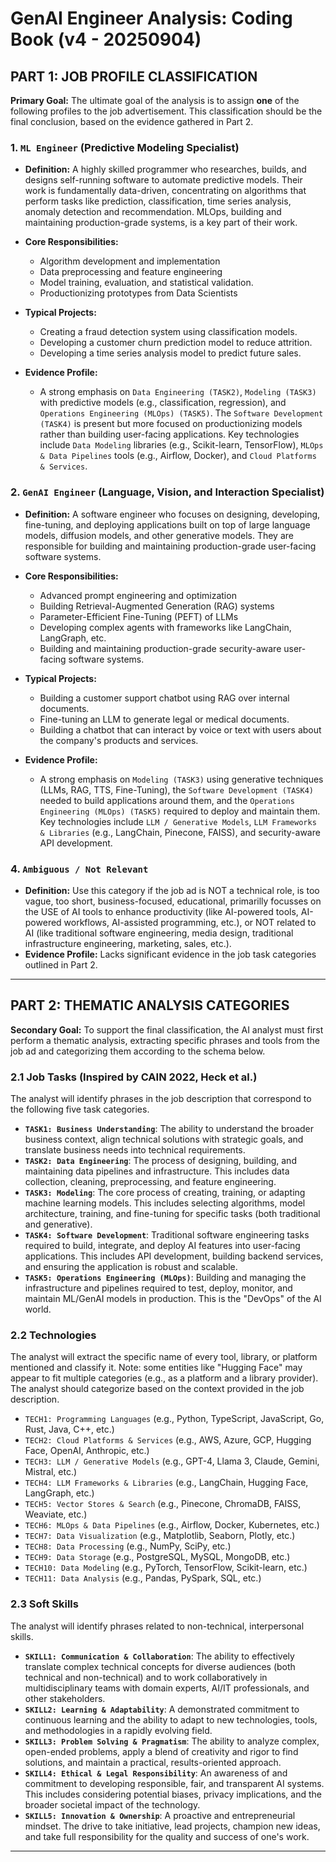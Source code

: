 # GenAI Engineer Analysis: Coding Book (v4 - 20250904)

## PART 1: JOB PROFILE CLASSIFICATION

**Primary Goal:** The ultimate goal of the analysis is to assign **one** of the following profiles to the job advertisement. This classification should be the final conclusion, based on the evidence gathered in Part 2.

### 1. `ML Engineer` (Predictive Modeling Specialist)

- **Definition:** A highly skilled programmer who researches, builds, and designs self-running software to automate predictive models. Their work is fundamentally data-driven, concentrating on algorithms that perform tasks like prediction, classification, time series analysis, anomaly detection and recommendation. MLOps, building and maintaining production-grade systems, is a key part of their work.

- **Core Responsibilities:**

  - Algorithm development and implementation
  - Data preprocessing and feature engineering
  - Model training, evaluation, and statistical validation.
  - Productionizing prototypes from Data Scientists

- **Typical Projects:**

  - Creating a fraud detection system using classification models.
  - Developing a customer churn prediction model to reduce attrition.
  - Developing a time series analysis model to predict future sales.

- **Evidence Profile:**
  - A strong emphasis on `Data Engineering (TASK2)`, `Modeling (TASK3)` with predictive models (e.g., classification, regression), and `Operations Engineering (MLOps) (TASK5)`. The `Software Development (TASK4)` is present but more focused on productionizing models rather than building user-facing applications. Key technologies include `Data Modeling` libraries (e.g., Scikit-learn, TensorFlow), `MLOps & Data Pipelines` tools (e.g., Airflow, Docker), and `Cloud Platforms & Services`.

### 2. `GenAI Engineer` (Language, Vision, and Interaction Specialist)

- **Definition:** A software engineer who focuses on designing, developing, fine-tuning, and deploying applications built on top of large language models, diffusion models, and other generative models. They are responsible for building and maintaining production-grade user-facing software systems.

- **Core Responsibilities:**

  - Advanced prompt engineering and optimization
  - Building Retrieval-Augmented Generation (RAG) systems
  - Parameter-Efficient Fine-Tuning (PEFT) of LLMs
  - Developing complex agents with frameworks like LangChain, LangGraph, etc.
  - Building and maintaining production-grade security-aware user-facing software systems.

- **Typical Projects:**

  - Building a customer support chatbot using RAG over internal documents.
  - Fine-tuning an LLM to generate legal or medical documents.
  - Building a chatbot that can interact by voice or text with users about the company's products and services.

- **Evidence Profile:**
  - A strong emphasis on `Modeling (TASK3)` using generative techniques (LLMs, RAG, TTS, Fine-Tuning), the `Software Development (TASK4)` needed to build applications around them, and the `Operations Engineering (MLOps) (TASK5)` required to deploy and maintain them. Key technologies include `LLM / Generative Models`, `LLM Frameworks & Libraries` (e.g., LangChain, Pinecone, FAISS), and security-aware API development.

### 4. `Ambiguous / Not Relevant`

- **Definition:** Use this category if the job ad is NOT a technical role, is too vague, too short, business-focused, educational, primarilly focusses on the USE of AI tools to enhance productivity (like AI-powered tools, AI-powered workflows, AI-assisted programming, etc.), or NOT related to AI (like traditional software engineering, media design, traditional infrastructure engineering, marketing, sales, etc.).
- **Evidence Profile:** Lacks significant evidence in the job task categories outlined in Part 2.

---

## PART 2: THEMATIC ANALYSIS CATEGORIES

**Secondary Goal:** To support the final classification, the AI analyst must first perform a thematic analysis, extracting specific phrases and tools from the job ad and categorizing them according to the schema below.

### 2.1 Job Tasks (Inspired by CAIN 2022, Heck et al.)

The analyst will identify phrases in the job description that correspond to the following five task categories.

- **`TASK1: Business Understanding`**: The ability to understand the broader business context, align technical solutions with strategic goals, and translate business needs into technical requirements.
- **`TASK2: Data Engineering`**: The process of designing, building, and maintaining data pipelines and infrastructure. This includes data collection, cleaning, preprocessing, and feature engineering.
- **`TASK3: Modeling`**: The core process of creating, training, or adapting machine learning models. This includes selecting algorithms, model architecture, training, and fine-tuning for specific tasks (both traditional and generative).
- **`TASK4: Software Development`**: Traditional software engineering tasks required to build, integrate, and deploy AI features into user-facing applications. This includes API development, building backend services, and ensuring the application is robust and scalable.
- **`TASK5: Operations Engineering (MLOps)`**: Building and managing the infrastructure and pipelines required to test, deploy, monitor, and maintain ML/GenAI models in production. This is the "DevOps" of the AI world.

### 2.2 Technologies

The analyst will extract the specific name of every tool, library, or platform mentioned and classify it. Note: some entities like "Hugging Face" may appear to fit multiple categories (e.g., as a platform and a library provider). The analyst should categorize based on the context provided in the job description.

- `TECH1: Programming Languages` (e.g., Python, TypeScript, JavaScript, Go, Rust, Java, C++, etc.)
- `TECH2: Cloud Platforms & Services` (e.g., AWS, Azure, GCP, Hugging Face, OpenAI, Anthropic, etc.)
- `TECH3: LLM / Generative Models` (e.g., GPT-4, Llama 3, Claude, Gemini, Mistral, etc.)
- `TECH4: LLM Frameworks & Libraries` (e.g., LangChain, Hugging Face, LangGraph, etc.)
- `TECH5: Vector Stores & Search` (e.g., Pinecone, ChromaDB, FAISS, Weaviate, etc.)
- `TECH6: MLOps & Data Pipelines` (e.g., Airflow, Docker, Kubernetes, etc.)
- `TECH7: Data Visualization` (e.g., Matplotlib, Seaborn, Plotly, etc.)
- `TECH8: Data Processing` (e.g., NumPy, SciPy, etc.)
- `TECH9: Data Storage` (e.g., PostgreSQL, MySQL, MongoDB, etc.)
- `TECH10: Data Modeling` (e.g., PyTorch, TensorFlow, Scikit-learn, etc.)
- `TECH11: Data Analysis` (e.g., Pandas, PySpark, SQL, etc.)

### 2.3 Soft Skills

The analyst will identify phrases related to non-technical, interpersonal skills.

- **`SKILL1: Communication & Collaboration`**: The ability to effectively translate complex technical concepts for diverse audiences (both technical and non-technical) and to work collaboratively in multidisciplinary teams with domain experts, AI/IT professionals, and other stakeholders.
- **`SKILL2: Learning & Adaptability`**: A demonstrated commitment to continuous learning and the ability to adapt to new technologies, tools, and methodologies in a rapidly evolving field.
- **`SKILL3: Problem Solving & Pragmatism`**: The ability to analyze complex, open-ended problems, apply a blend of creativity and rigor to find solutions, and maintain a practical, results-oriented approach.
- **`SKILL4: Ethical & Legal Responsibility`**: An awareness of and commitment to developing responsible, fair, and transparent AI systems. This includes considering potential biases, privacy implications, and the broader societal impact of the technology.
- **`SKILL5: Innovation & Ownership`**: A proactive and entrepreneurial mindset. The drive to take initiative, lead projects, champion new ideas, and take full responsibility for the quality and success of one's work.

---
